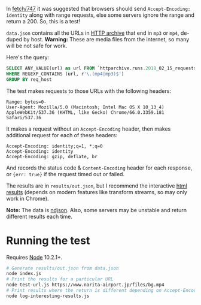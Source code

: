 In [fetch/747](https://github.com/whatwg/fetch/issues/747#issuecomment-393239732) it was suggested that browsers should send `Accept-Encoding: identity` along with range requests, else some servers ignore the range and return a 200. So, this is a test!

`data.json` contains all the URLs in [HTTP archive](https://httparchive.org/) that end in `mp3` or `mp4`, de-duped by host. **Warning:** These are media files from the internet, so many will be not safe for work.

Here's the query:

```sql
SELECT ANY_VALUE(url) as url FROM `httparchive.runs.2018_02_15_requests`
WHERE REGEXP_CONTAINS (url, r'\.(mp4|mp3)$')
GROUP BY req_host
```

The test makes requests to those URLs with the following headers:

```
Range: bytes=0-
User-Agent: Mozilla/5.0 (Macintosh; Intel Mac OS X 10_13_4) AppleWebKit/537.36 (KHTML, like Gecko) Chrome/66.0.3359.181 Safari/537.36
```

It makes a request without an `Accept-Encoding` header, then makes additional request for each of these headers:

```
Accept-Encoding: identity;q=1, *;q=0
Accept-Encoding: identity
Accept-Encoding: gzip, deflate, br
```

And records the status code & `Content-Encoding` header for each response, or `{err: true}` if the request timed out or failed.

The results are in `results/out.json`, but I recommend the interactive [html results](https://jakearchibald.github.io/accept-encoding-range-test/) (depends on modern features like transform streams, so may only work in Chrome).

**Note:** The data is [ndjson](http://ndjson.org/). Also, some servers may be unstable and return different results each time.

# Running the test

Requires [Node](https://nodejs.org/en/) 10.2.1+.

```sh
# Generate results/out.json from data.json
node index.js
# Print the results for a particular URL
node test-url.js https://www.narita-airport.jp/files/bg.mp4
# Print results where the return is different depending on Accept-Encoding
node log-interesting-results.js
```
